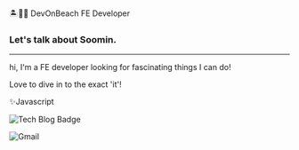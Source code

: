 

🏝🐚🌊 DevOnBeach FE Developer

### Let's talk about Soomin.

***

hi, I'm a FE developer looking for fascinating things I can do!

Love to dive in to the exact 'it'!

 ✨Javascript 



![Tech Blog Badge](https://img.shields.io/badge/Blog-SoomingWorld-%2365eef1)

![Gmail](https://img.shields.io/badge/Gmail-here-red)

